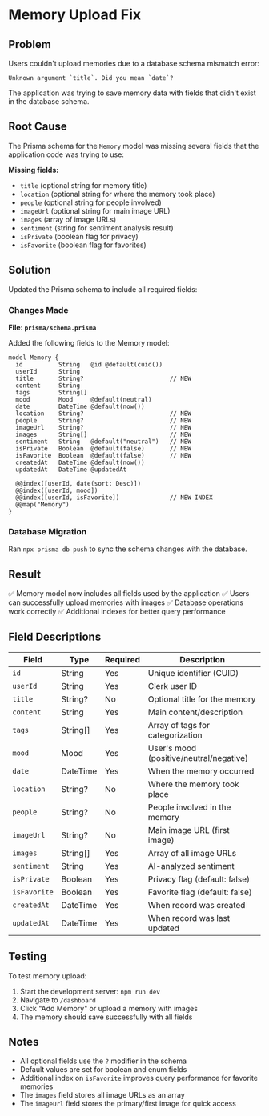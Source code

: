 # Memory Upload Fix

## Problem
Users couldn't upload memories due to a database schema mismatch error:
```
Unknown argument `title`. Did you mean `date`?
```

The application was trying to save memory data with fields that didn't exist in the database schema.

## Root Cause
The Prisma schema for the `Memory` model was missing several fields that the application code was trying to use:

**Missing fields:**
- `title` (optional string for memory title)
- `location` (optional string for where the memory took place)
- `people` (optional string for people involved)
- `imageUrl` (optional string for main image URL)
- `images` (array of image URLs)
- `sentiment` (string for sentiment analysis result)
- `isPrivate` (boolean flag for privacy)
- `isFavorite` (boolean flag for favorites)

## Solution
Updated the Prisma schema to include all required fields:

### Changes Made

**File: `prisma/schema.prisma`**

Added the following fields to the Memory model:
```prisma
model Memory {
  id          String   @id @default(cuid())
  userId      String
  title       String?                        // NEW
  content     String
  tags        String[]
  mood        Mood     @default(neutral)
  date        DateTime @default(now())
  location    String?                        // NEW
  people      String?                        // NEW
  imageUrl    String?                        // NEW
  images      String[]                       // NEW
  sentiment   String   @default("neutral")   // NEW
  isPrivate   Boolean  @default(false)       // NEW
  isFavorite  Boolean  @default(false)       // NEW
  createdAt   DateTime @default(now())
  updatedAt   DateTime @updatedAt

  @@index([userId, date(sort: Desc)])
  @@index([userId, mood])
  @@index([userId, isFavorite])              // NEW INDEX
  @@map("Memory") 
}
```

### Database Migration
Ran `npx prisma db push` to sync the schema changes with the database.

## Result
✅ Memory model now includes all fields used by the application
✅ Users can successfully upload memories with images
✅ Database operations work correctly
✅ Additional indexes for better query performance

## Field Descriptions

| Field | Type | Required | Description |
|-------|------|----------|-------------|
| `id` | String | Yes | Unique identifier (CUID) |
| `userId` | String | Yes | Clerk user ID |
| `title` | String? | No | Optional title for the memory |
| `content` | String | Yes | Main content/description |
| `tags` | String[] | Yes | Array of tags for categorization |
| `mood` | Mood | Yes | User's mood (positive/neutral/negative) |
| `date` | DateTime | Yes | When the memory occurred |
| `location` | String? | No | Where the memory took place |
| `people` | String? | No | People involved in the memory |
| `imageUrl` | String? | No | Main image URL (first image) |
| `images` | String[] | Yes | Array of all image URLs |
| `sentiment` | String | Yes | AI-analyzed sentiment |
| `isPrivate` | Boolean | Yes | Privacy flag (default: false) |
| `isFavorite` | Boolean | Yes | Favorite flag (default: false) |
| `createdAt` | DateTime | Yes | When record was created |
| `updatedAt` | DateTime | Yes | When record was last updated |

## Testing
To test memory upload:
1. Start the development server: `npm run dev`
2. Navigate to `/dashboard`
3. Click "Add Memory" or upload a memory with images
4. The memory should save successfully with all fields

## Notes
- All optional fields use the `?` modifier in the schema
- Default values are set for boolean and enum fields
- Additional index on `isFavorite` improves query performance for favorite memories
- The `images` field stores all image URLs as an array
- The `imageUrl` field stores the primary/first image for quick access
